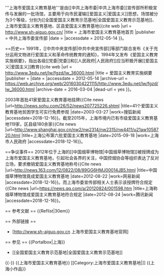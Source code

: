 '''上海市爱国主义教育基地'''是由[[中共上海市委|中共上海市委]]宣传部所积极宣传与发展的一批场馆，主要用于向市民灌输[[爱国主义|爱国主义]]思想，场馆被分为3个等级，分别为[[全国爱国主义教育示范基地|全国爱国主义教育示范基地]]、上海市爱国主义教育基地、区县爱国主义教育基地<ref>{{cite web |url = http://www.sh-aiguo.gov.cn/ |title = 上海市爱国主义教育基地首页 |publisher = 中共上海市委宣传部 |date = |accessdate = 2012-05-14 }}</ref>。

==历史==
1991年，[[中共中央宣传部|中共中央宣传部]]等部门联合发布《关于充分运用文物进行爱国主义和革命传统教育的通知》，1994年又发布《爱国主义教育实施纲要》，指出各级[[党委|党委]]和[[人民政府|人民政府]]应当积极开展[[爱国主义|爱国主义]]教育<ref>{{cite web |url = http://www.3edu.net/lw/fgzd/lw_36000.html |title = 爱国主义教育实施纲要 |publisher =  |date =  |accessdate = 2012-05-14 |archive-url = https://web.archive.org/web/20160304221115/http://www.3edu.net/lw/fgzd/lw_36000.html |archive-date = 2016-03-04 |dead-url = yes }}</ref>。

2003年首批41家爱国主义教育基地挂牌<ref>{{Cite news |url=http://news.sohu.com/26/52/news207725226.shtml |title=41个爱国主义教育基地贫困学生可实行免费参观 |date=2003-03-27 |work=搜狐新闻 |accessdate=2018-12-16}}</ref>。截至2015年，上海市境内已有市级爱国主义教育基地119家，区县级180余家<ref>{{Cite news |url=http://www.shanghai.gov.cn/nw2/nw2314/nw2315/nw4411/u21aw1058720.html |title=上海公布第六批爱国主义教育基地 |date=2015-09-18 |work=上海市人民政府 |accessdate=2018-12-16}}</ref>。

==争议事件==
2012年位于上海的[[中国烟草博物馆|中国烟草博物馆]]被授牌成为上海市爱国主义教育基地，引起社会各界的关注，中国控烟协会等组织表达了反对立场，要求撤销爱国主义教育基地称号<ref>{{Cite news |url=http://news.163.com/12/0822/08/89GG6HMJ00014JB5.html |title=中国烟草博物馆竟成爱国主义教育基地 |date=2012-08-22 |work=网易新闻 |accessdate=2018-12-16}}</ref>。而上海市委宣传部相关人士表示该授牌符合规定<ref>{{Cite news |url=https://news.qq.com/a/20120824/001598.htm |title=上海称烟草博物馆成爱国主义教育基地符合规定 |date=2012-08-24 |work=腾讯新闻 |accessdate=2018-12-16}}</ref>。

== 参考文献 ==
{{Reflist|30em}}

== 外部链接 ==
* [http://www.sh-aiguo.gov.cn 上海市爱国主义教育基地官网]

== 参见 ==
{{Portalbox|上海}}
* [[全国爱国主义教育示范基地|全国爱国主义教育示范基地]]

{{-}}
{{上海市爱国主义教育基地}}
[[Category:上海市爱国主义教育基地|]]
{{上海小作品}}